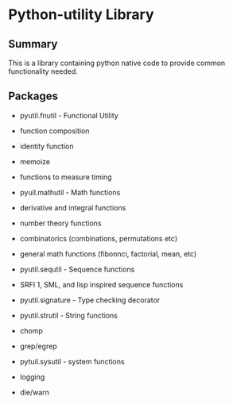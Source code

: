 Python-utility Library
=========================

Summary
-------

This is a library containing python native code to provide common functionality
needed.


Packages
---------

 + pyutil.fnutil - Functional Utility

  + function composition
  + identity function
  + memoize
  + functions to measure timing

 + pyuil.mathutil - Math functions

  + derivative and integral functions
  + number theory functions
  + combinatorics (combinations, permutations etc)
  + general math functions (fibonnci, factorial, mean, etc)

 + pyutil.sequtil - Sequence functions

  + SRFI 1, SML, and lisp inspired sequence functions

 + pyutil.signature - Type checking decorator

 + pyutil.strutil - String functions

  + chomp
  + grep/egrep

 + pytuil.sysutil - system functions

  + logging
  + die/warn 
